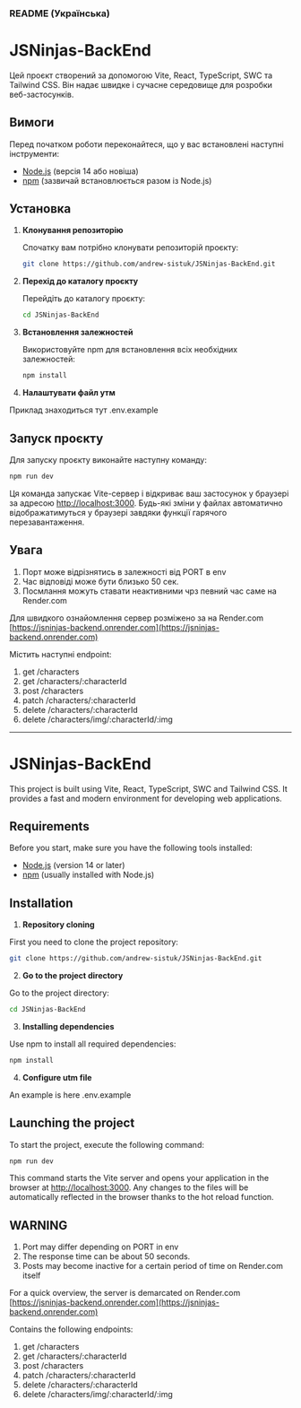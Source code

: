 ### README (Українська)

# JSNinjas-BackEnd

Цей проєкт створений за допомогою Vite, React, TypeScript, SWC та Tailwind CSS. Він надає швидке і сучасне середовище для розробки веб-застосунків.

## Вимоги

Перед початком роботи переконайтеся, що у вас встановлені наступні інструменти:

- [Node.js](https://nodejs.org/) (версія 14 або новіша)
- [npm](https://www.npmjs.com/) (зазвичай встановлюється разом із Node.js)

## Установка

1. **Клонування репозиторію**

   Спочатку вам потрібно клонувати репозиторій проєкту:

   ```bash
   git clone https://github.com/andrew-sistuk/JSNinjas-BackEnd.git
   ```

2. **Перехід до каталогу проєкту**

   Перейдіть до каталогу проєкту:

   ```bash
   cd JSNinjas-BackEnd
   ```

3. **Встановлення залежностей**

   Використовуйте npm для встановлення всіх необхідних залежностей:

   ```bash
   npm install
   ```

4. **Налаштувати файл утм**

Приклад знаходиться тут .env.example

## Запуск проєкту

Для запуску проєкту виконайте наступну команду:

```bash
npm run dev
```

Ця команда запускає Vite-сервер і відкриває ваш застосунок у браузері за адресою [http://localhost:3000](http://localhost:3000). Будь-які зміни у файлах автоматично відображатимуться у браузері завдяки функції гарячого перезавантаження.

## Увага

1. Порт може відрізнятись в залежності від PORT в env
2. Час відповіді може бути близько 50 сек.
3. Посмлання можуть ставати неактивними чрз певний час саме на Render.com

Для швидкого ознайомлення сервер розміжено за на Render.com [https://jsninjas-backend.onrender.com](https://jsninjas-backend.onrender.com)

Містить наступні endpoint:
1) get /characters
2) get /characters/:characterId
3) post /characters
4) patch /characters/:characterId
5) delete /characters/:characterId
6) delete /characters/img/:characterId/:img

---
# JSNinjas-BackEnd

This project is built using Vite, React, TypeScript, SWC and Tailwind CSS. It provides a fast and modern environment for developing web applications.

## Requirements

Before you start, make sure you have the following tools installed:

- [Node.js](https://nodejs.org/) (version 14 or later)
- [npm](https://www.npmjs.com/) (usually installed with Node.js)

## Installation

1. **Repository cloning**

First you need to clone the project repository:

 ```bash
 git clone https://github.com/andrew-sistuk/JSNinjas-BackEnd.git
 ```

2. **Go to the project directory**

Go to the project directory:

 ```bash
 cd JSNinjas-BackEnd
 ```

3. **Installing dependencies**

Use npm to install all required dependencies:

 ```bash
 npm install
 ```

4. **Configure utm file**

An example is here .env.example

## Launching the project

To start the project, execute the following command:

```bash
npm run dev
```

This command starts the Vite server and opens your application in the browser at [http://localhost:3000](http://localhost:3000). Any changes to the files will be automatically reflected in the browser thanks to the hot reload function.

## WARNING

1. Port may differ depending on PORT in env
2. The response time can be about 50 seconds.
3. Posts may become inactive for a certain period of time on Render.com itself

For a quick overview, the server is demarcated on Render.com [https://jsninjas-backend.onrender.com](https://jsninjas-backend.onrender.com)

Contains the following endpoints:
1) get /characters
2) get /characters/:characterId
3) post /characters
4) patch /characters/:characterId
5) delete /characters/:characterId
6) delete /characters/img/:characterId/:img
